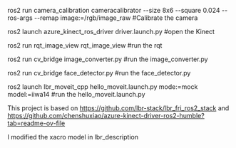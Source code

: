 ros2 run camera_calibration cameracalibrator --size 8x6 --square 0.024 --ros-args --remap image:=/rgb/image_raw  #Calibrate the camera

ros2 launch azure_kinect_ros_driver driver.launch.py #open the Kinect

ros2 run rqt_image_view rqt_image_view #run the rqt

ros2 run cv_bridge image_converter.py #run the image_converter.py

ros2 run cv_bridge face_detector.py #run the face_detector.py

ros2 launch lbr_moveit_cpp hello_moveit.launch.py mode:=mock model:=iiwa14 #run the hello_moveit.launch.py

This project is based on https://github.com/lbr-stack/lbr_fri_ros2_stack and https://github.com/chenshuxiao/azure-kinect-driver-ros2-humble?tab=readme-ov-file

I modified the xacro model in lbr_description

